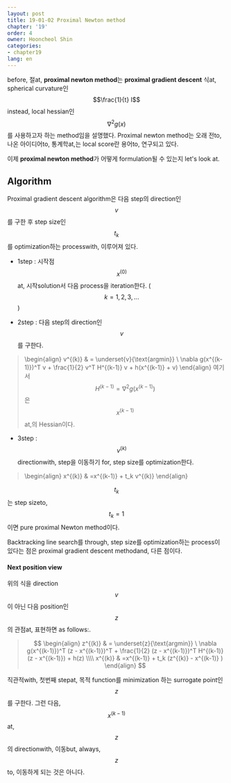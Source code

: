 ```yaml
---
layout: post
title: 19-01-02 Proximal Newton method
chapter: '19'
order: 4
owner: Hooncheol Shin
categories:
- chapter19
lang: en
---
```


before, 절at, **proximal newton method**는 **proximal gradient descent** 식at, spherical curvature인 $$\frac{1}{t} I$$ instead, local hessian인 $$\nabla^2 g(x)$$를 사용하고자 하는 method임을 설명했다. Proximal newton method는 오래 전to, 나온 아이디어to, 통계학at,는 local score란 용어to, 연구되고 있다.

이제 **proximal newton method**가 어떻게 formulation될 수 있는지 let's look at.

## Algorithm
Proximal gradient descent algorithm은 다음 step의 direction인 $$v$$를 구한 후 step size인 $$t_k$$를 optimization하는 processwith, 이루어져 있다. 

* 1step : 시작점 $$x^{(0)}$$at, 시작solution서 다음 process을 iteration한다. ($$k=1,2,3,...$$) 

* 2step : 다음 step의 direction인 $$v$$를 구한다.

> \begin{align}
v^{(k)} & = \underset{v}{\text{argmin}} \ \nabla g(x^{(k-1)})^T v + \frac{1}{2} v^T H^{(k-1)} v + h(x^{(k-1)} + v)
\end{align}
여기서 $$H^{(k-1)} = \nabla^2 g(x^{(k-1)})$$은 $$x^{(k-1)}$$at,의 Hessian이다.

* 3step : $$v^{(k)}$$ directionwith, step을 이동하기 for, step size를 optimization한다. 

> \begin{align}
x^{(k)} & =x^{(k-1)} + t_k v^{(k)}
\end{align}

$$t_k$$는 step sizeto, $$t_k=1$$이면 pure proximal Newton method이다.

Backtracking line search를 through, step size를 optimization하는 process이 있다는 점은 proximal gradient descent methodand, 다른 점이다.

#### Next position view
위의 식을 direction $$v$$이 아닌 다음 position인 $$z$$의 관점at, 표현하면 as follows:.

> $$
> \begin{align}
> z^{(k)} & = \underset{z}{\text{argmin}} \ \nabla g(x^{(k-1)})^T (z - x^{(k-1)})^T + \frac{1}{2} (z - x^{(k-1)})^T H^{(k-1)} (z - x^{(k-1)}) + h(z) \\\\
> x^{(k)} & =x^{(k-1)} + t_k (z^{(k)} - x^{(k-1)} )
> \end{align}
> $$

직관적with, 첫번째 stepat, 목적 function를 minimization 하는 surrogate point인 $$z$$를 구한다. 그런 다음, $$x^{(k-1)}$$at, $$z$$의 directionwith, 이동but, always, $$z$$to, 이동하게 되는 것은 아니다.